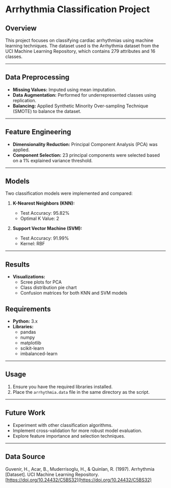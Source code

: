 # Arrhythmia Classification Project

## Overview
This project focuses on classifying cardiac arrhythmias using machine learning techniques. The dataset used is the Arrhythmia dataset from the UCI Machine Learning Repository, which contains 279 attributes and 16 classes.

---

## Data Preprocessing
- **Missing Values:** Imputed using mean imputation.
- **Data Augmentation:** Performed for underrepresented classes using replication.
- **Balancing:** Applied Synthetic Minority Over-sampling Technique (SMOTE) to balance the dataset.

---

## Feature Engineering
- **Dimensionality Reduction:** Principal Component Analysis (PCA) was applied.
- **Component Selection:** 23 principal components were selected based on a 1% explained variance threshold.

---

## Models
Two classification models were implemented and compared:

1. **K-Nearest Neighbors (KNN):**
   - Test Accuracy: 95.82%
   - Optimal K Value: 2

2. **Support Vector Machine (SVM):**
   - Test Accuracy: 91.99%
   - Kernel: RBF

---

## Results
- **Visualizations:**
  - Scree plots for PCA
  - Class distribution pie chart
  - Confusion matrices for both KNN and SVM models

## Requirements
- **Python:** 3.x
- **Libraries:**
  - pandas
  - numpy
  - matplotlib
  - scikit-learn
  - imbalanced-learn

---

## Usage
1. Ensure you have the required libraries installed.
2. Place the `arrhythmia.data` file in the same directory as the script.


---

## Future Work
- Experiment with other classification algorithms.
- Implement cross-validation for more robust model evaluation.
- Explore feature importance and selection techniques.

---

## Data Source
Guvenir, H., Acar, B., Muderrisoglu, H., & Quinlan, R. (1997). Arrhythmia [Dataset]. UCI Machine Learning Repository. [https://doi.org/10.24432/C5BS32](https://doi.org/10.24432/C5BS32)


